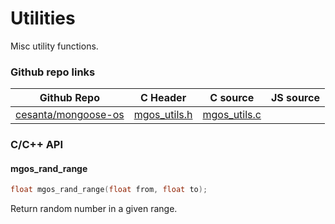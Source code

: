 
# Utilities

Misc utility functions.
 
### Github repo links
| Github Repo | C Header | C source  | JS source |
| ----------- | -------- | --------  | ----------------- |
| [cesanta/mongoose-os](https://github.com/cesanta/mongoose-os) | [mgos_utils.h](https://github.com/cesanta/mongoose-os/tree/master/fw/include/mgos_utils.h) | [mgos_utils.c](https://github.com/cesanta/mongoose-os/tree/master/fw/src/mgos_utils.c)  | &nbsp;         |


### C/С++ API
#### mgos_rand_range

```c
float mgos_rand_range(float from, float to);
```
 Return random number in a given range. 
